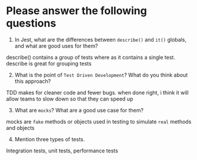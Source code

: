 # Please answer the following questions

1.  In Jest, what are the differences between `describe()` and `it()` globals, and what are good uses for them?

describe() contains a group of tests where as it contains a single test. describe is great for grouping tests 

2.  What is the point of `Test Driven Development`? What do you think about this approach?

TDD makes for cleaner code and fewer bugs. when done right, i think it will allow teams to slow down so that they can speed up

3.  What are `mocks`? What are a good use case for them?

mocks are `fake` methods or objects used in testing to simulate `real` methods and objects

4.  Mention three types of tests.

Integration tests, unit tests, performance tests
